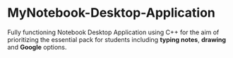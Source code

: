 # MyNotebook-Desktop-Application
Fully functioning Notebook Desktop Application using C++ for the aim of prioritizing the essential pack for students including **typing notes**, **drawing** and **Google** options.
